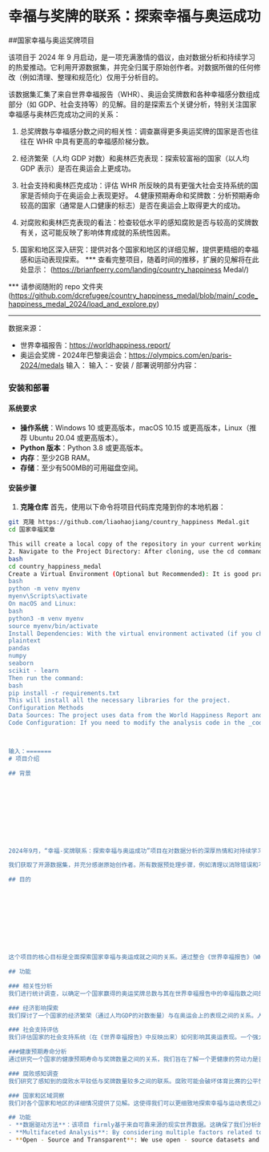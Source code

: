 
# 幸福与奖牌的联系：探索幸福与奥运成功
##国家幸福与奥运奖牌项目

该项目于 2024 年 9 月启动，是一项充满激情的倡议，由对数据分析和持续学习的热爱推动。它利用开源数据集，并完全归属于原始创作者。对数据所做的任何修改（例如清理、整理和规范化）仅用于分析目的。

该数据集汇集了来自世界幸福报告（WHR）、奥运会奖牌数和各种幸福感分数组成部分（如 GDP、社会支持等）的见解。目的是探索五个关键分析，特别关注国家幸福感与奥林匹克成功之间的关系：

1. 总奖牌数与幸福感分数之间的相关性：调查赢得更多奥运奖牌的国家是否也往往在 WHR 中具有更高的幸福感阶梯分数。
2. 经济繁荣（人均 GDP 对数）和奥林匹克表现：探索较富裕的国家（以人均 GDP 表示）是否在奥运会上更成功。
3. 社会支持和奥林匹克成功：评估 WHR 所反映的具有更强大社会支持系统的国家是否倾向于在奥运会上表现更好。
4.健康预期寿命和奖牌数：分析预期寿命较高的国家（通常是人口健康的标志）是否在奥运会上取得更大的成功。
5. 对腐败和奥林匹克表现的看法：检查较低水平的感知腐败是否与较高的奖牌数有关，这可能反映了影响体育成就的系统性因素。

6. 国家和地区深入研究：提供对各个国家和地区的详细见解，提供更精细的幸福感和运动表现探索。
*** 查看完整项目，随着时间的推移，扩展的见解将在此处显示：
(https://brianfperry.com/landing/country_happiness Medal/)

*** 请参阅随附的 repo 文件夹 (https://github.com/dcrefugee/country_happiness_medal/blob/main/_code_happiness_medal_2024/load_and_explore.py)

---











































































数据来源：
- 世界幸福报告：https://worldhappiness.report/  
- 奥运会奖牌 - 2024年巴黎奥运会：https://olympics.com/en/paris-2024/medals
输入：<!-- by 廖浩江 -->
输入：- 安装 / 部署说明部分内容：

### 安装和部署

#### 系统要求
- **操作系统**：Windows 10 或更高版本，macOS 10.15 或更高版本，Linux（推荐 Ubuntu 20.04 或更高版本）。
- **Python 版本**：Python 3.8 或更高版本。
- **内存**：至少2GB RAM。
- **存储**：至少有500MB的可用磁盘空间。

#### 安装步骤

1. **克隆仓库**
首先，使用以下命令将项目代码库克隆到你的本地机器：
```bash
git 克隆 https://github.com/liaohaojiang/country_happiness Medal.git
cd 国家幸福奖章

This will create a local copy of the repository in your current working directory.
2. Navigate to the Project Directory: After cloning, use the cd command to enter the project directory:
bash
cd country_happiness_medal
Create a Virtual Environment (Optional but Recommended): It is good practice to use a virtual environment to isolate the project's dependencies. On Windows, you can use the following commands:
bash
python -m venv myenv
myenv\Scripts\activate
On macOS and Linux:
bash
python3 -m venv myenv
source myenv/bin/activate
Install Dependencies: With the virtual environment activated (if you chose to use one), install the required Python libraries. You can use pip to install them. Create a requirements.txt file in the project directory with the following content:
plaintext
pandas
numpy
seaborn
scikit - learn
Then run the command:
bash
pip install -r requirements.txt
This will install all the necessary libraries for the project.
Configuration Methods
Data Sources: The project uses data from the World Happiness Report and the 2024 Paris Olympics medal data. Ensure that the data files (2024 Medal and WHR Master Table.csv, 2024 WHR and Medal Country outliers_large_z_diff.csv, 2024_medal_ladder_z_by_region.csv) are present in the project directory. If you want to update the data, you can download the latest versions from the official sources (https://worldhappiness.report/ and https://olympics.com/en/paris - 2024/medals) and replace the existing files.
Code Configuration: If you need to modify the analysis code in the _code_happiness_medal_2024 folder, make sure you understand the functionality of each module. For example, if you want to change the statistical methods used in the correlation analysis in load_and_explore.py, you should carefully review the code and the relevant documentation of the libraries being used.



输入：=======
# 项目介绍

## 背景










2024年9月，“幸福-奖牌联系：探索幸福与奥运成功”项目在对数据分析的深厚热情和对持续学习的坚定承诺下启动。在一个数据能够揭示复杂关系的世界里，我们对国家幸福与奥运表现之间潜在联系感到好奇。

我们获取了开源数据集，并充分感谢原始创作者。所有数据预处理步骤，例如清理以消除错误和不一致性、整理以将数据转换为适当格式、以及标准化以统一值，都是为了进行深入和准确的分析而严格进行的。

## 目的










这个项目的核心目标是全面探索国家幸福与奥运成就之间的关系。通过整合《世界幸福报告》（WHR）、奥运奖牌数以及幸福指数的各个组成部分，包括GDP、社会支持等数据，我们旨在进行五项关键分析。这些分析旨在揭示国家幸福相关的因素，如幸福、经济繁荣、社会支持、预期寿命和腐败感知等，是否对国家的奥运表现有显著影响。

## 功能

### 相关性分析
我们进行统计调查，以确定一个国家赢得的奥运奖牌总数与其在世界幸福报告中的幸福指数之间的相关性。此分析帮助我们了解是否存在一种普遍趋势，即奥运表现更出色的国家往往拥有更高的国民幸福水平。

### 经济影响探索
我们探讨了一个国家的经济繁荣（通过人均GDP的对数衡量）与在奥运会上的表现之间的关系。人均GDP较高通常意味着更好的体育基础设施、运动员训练和发展项目资源。此分析旨在揭示富裕国家在奥运比赛中是否具有竞争优势。

### 社会支持评估
我们评估国家的社会支持系统（在《世界幸福报告》中反映出来）如何影响其奥运表现。一个强大的社会支持系统可以为运动员提供必要的情感、财务和制度支持。通过分析这种关系，我们可以了解是否拥有更强大社会支持网络的国家更有可能培养出成功的奥运运动员。

###健康预期寿命分析
通过研究一个国家的健康预期寿命与奖牌数量之间的关系，我们旨在了解一个更健康的劳动力是否有助于在奥运会上取得更大的成功。更高的预期寿命通常是一个运作良好的医疗系统、健康的生活方式和总体良好生活条件的指标，这些都可能对运动员有益。

### 腐败感知调查
我们研究了感知到的腐败水平较低与奖牌数量较多之间的联系。腐败可能会破坏体育比赛的公平性，限制运动员获取资源的机会，并扰乱体育机构的正常运作。此分析可以突出可能影响体育成就的系统性因素，以及对奥运会成功而言，保持无腐败环境的重要性。

### 国家和区域洞察
我们对各个国家和地区的详细情况提供了见解。这使得我们可以更细致地探索幸福与运动表现之间的关系，同时考虑到每个国家或地区的独特文化、社会和经济特征。

## 功能
- **数据驱动方法**：该项目 firmly基于来自可靠来源的现实世界数据。这确保了我们分析的客观性和可信性，使我们能够基于实证证据得出有意义的结论。
- **Multifaceted Analysis**: By considering multiple factors related to national well - being and Olympic performance, we offer a comprehensive view of the relationship between the two. This holistic approach helps us capture the complex interplay of various elements that contribute to a country's Olympic success.
- **Open - Source and Transparent**: We use open - source datasets and make our code publicly available. This promotes transparency in our research process and allows other researchers to reproduce our results, validate our findings, and build upon our work.

